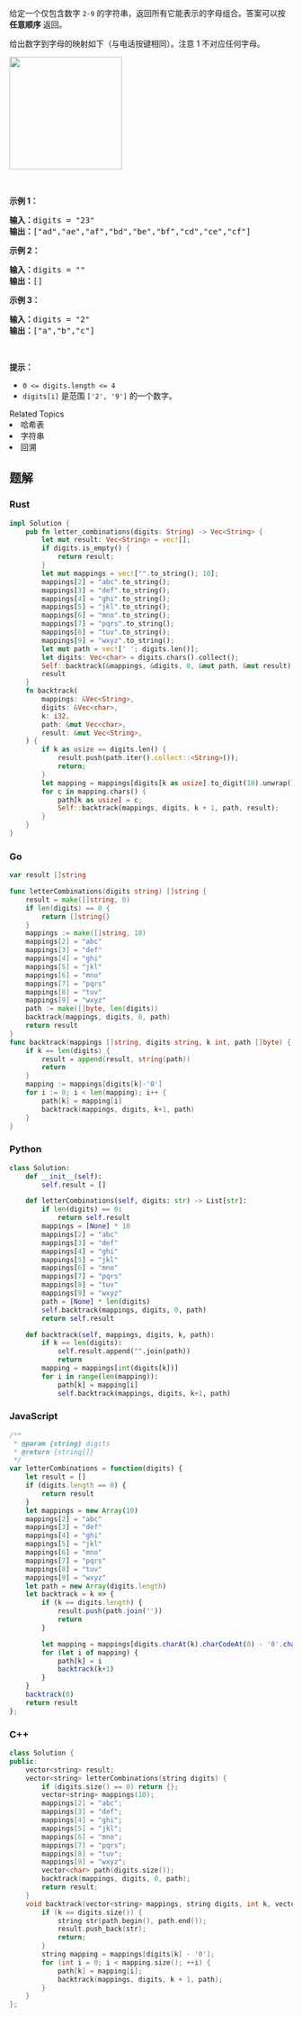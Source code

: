 <p>给定一个仅包含数字&nbsp;<code>2-9</code>&nbsp;的字符串，返回所有它能表示的字母组合。答案可以按 <strong>任意顺序</strong> 返回。</p>

<p>给出数字到字母的映射如下（与电话按键相同）。注意 1 不对应任何字母。</p>

<p><img src="https://assets.leetcode-cn.com/aliyun-lc-upload/uploads/2021/11/09/200px-telephone-keypad2svg.png" style="width: 200px;" /></p>

<p>&nbsp;</p>

<p><strong>示例 1：</strong></p>

<pre>
<strong>输入：</strong>digits = "23"
<strong>输出：</strong>["ad","ae","af","bd","be","bf","cd","ce","cf"]
</pre>

<p><strong>示例 2：</strong></p>

<pre>
<strong>输入：</strong>digits = ""
<strong>输出：</strong>[]
</pre>

<p><strong>示例 3：</strong></p>

<pre>
<strong>输入：</strong>digits = "2"
<strong>输出：</strong>["a","b","c"]
</pre>

<p>&nbsp;</p>

<p><strong>提示：</strong></p>

<ul>
	<li><code>0 &lt;= digits.length &lt;= 4</code></li>
	<li><code>digits[i]</code> 是范围 <code>['2', '9']</code> 的一个数字。</li>
</ul>
<div><div>Related Topics</div><div><li>哈希表</li><li>字符串</li><li>回溯</li></div></div>

## 题解
### Rust
```rust
impl Solution {
    pub fn letter_combinations(digits: String) -> Vec<String> {
        let mut result: Vec<String> = vec![];
        if digits.is_empty() {
            return result;
        }
        let mut mappings = vec!["".to_string(); 10];
        mappings[2] = "abc".to_string();
        mappings[3] = "def".to_string();
        mappings[4] = "ghi".to_string();
        mappings[5] = "jkl".to_string();
        mappings[6] = "mno".to_string();
        mappings[7] = "pqrs".to_string();
        mappings[8] = "tuv".to_string();
        mappings[9] = "wxyz".to_string();
        let mut path = vec![' '; digits.len()];
        let digits: Vec<char> = digits.chars().collect();
        Self::backtrack(&mappings, &digits, 0, &mut path, &mut result);
        result
    }
    fn backtrack(
        mappings: &Vec<String>,
        digits: &Vec<char>,
        k: i32,
        path: &mut Vec<char>,
        result: &mut Vec<String>,
    ) {
        if k as usize == digits.len() {
            result.push(path.iter().collect::<String>());
            return;
        }
        let mapping = mappings[digits[k as usize].to_digit(10).unwrap() as usize].clone();
        for c in mapping.chars() {
            path[k as usize] = c;
            Self::backtrack(mappings, digits, k + 1, path, result);
        }
    }
}
```

### Go
```go
var result []string

func letterCombinations(digits string) []string {
	result = make([]string, 0)
	if len(digits) == 0 {
		return []string{}
	}
	mappings := make([]string, 10)
	mappings[2] = "abc"
	mappings[3] = "def"
	mappings[4] = "ghi"
	mappings[5] = "jkl"
	mappings[6] = "mno"
	mappings[7] = "pqrs"
	mappings[8] = "tuv"
	mappings[9] = "wxyz"
	path := make([]byte, len(digits))
	backtrack(mappings, digits, 0, path)
	return result
}
func backtrack(mappings []string, digits string, k int, path []byte) {
	if k == len(digits) {
		result = append(result, string(path))
		return
	}
	mapping := mappings[digits[k]-'0']
	for i := 0; i < len(mapping); i++ {
		path[k] = mapping[i]
		backtrack(mappings, digits, k+1, path)
	}
}
```

### Python
```python
class Solution:
    def __init__(self):
        self.result = []

    def letterCombinations(self, digits: str) -> List[str]:
        if len(digits) == 0:
            return self.result
        mappings = [None] * 10
        mappings[2] = "abc"
        mappings[3] = "def"
        mappings[4] = "ghi"
        mappings[5] = "jkl"
        mappings[6] = "mno"
        mappings[7] = "pqrs"
        mappings[8] = "tuv"
        mappings[9] = "wxyz"
        path = [None] * len(digits)
        self.backtrack(mappings, digits, 0, path)
        return self.result

    def backtrack(self, mappings, digits, k, path):
        if k == len(digits):
            self.result.append("".join(path))
            return
        mapping = mappings[int(digits[k])]
        for i in range(len(mapping)):
            path[k] = mapping[i]
            self.backtrack(mappings, digits, k+1, path)

```

### JavaScript

```js
/**
 * @param {string} digits
 * @return {string[]}
 */
var letterCombinations = function(digits) {
    let result = []
    if (digits.length == 0) {
        return result
    }
    let mappings = new Array(10)
    mappings[2] = "abc"
    mappings[3] = "def"
    mappings[4] = "ghi"
    mappings[5] = "jkl"
    mappings[6] = "mno"
    mappings[7] = "pqrs"
    mappings[8] = "tuv"
    mappings[9] = "wxyz"
    let path = new Array(digits.length)
    let backtrack = k => {
        if (k == digits.length) {
            result.push(path.join(''))
            return
        }

        let mapping = mappings[digits.charAt(k).charCodeAt(0) - '0'.charCodeAt(0)]
        for (let i of mapping) {
            path[k] = i
            backtrack(k+1)
        }
    }
    backtrack(0)
    return result
};
```

### C++
```c++
class Solution {
public:
    vector<string> result;
    vector<string> letterCombinations(string digits) {
        if (digits.size() == 0) return {};
        vector<string> mappings(10);
        mappings[2] = "abc";
        mappings[3] = "def";
        mappings[4] = "ghi";
        mappings[5] = "jkl";
        mappings[6] = "mno";
        mappings[7] = "pqrs";
        mappings[8] = "tuv";
        mappings[9] = "wxyz";
        vector<char> path(digits.size());
        backtrack(mappings, digits, 0, path);
        return result;
    }
    void backtrack(vector<string> mappings, string digits, int k, vector<char> path) {
        if (k == digits.size()) {
            string str(path.begin(), path.end());
            result.push_back(str);
            return;
        }
        string mapping = mappings[digits[k] - '0'];
        for (int i = 0; i < mapping.size(); ++i) {
            path[k] = mapping[i];
            backtrack(mappings, digits, k + 1, path);
        }
    }
};
```